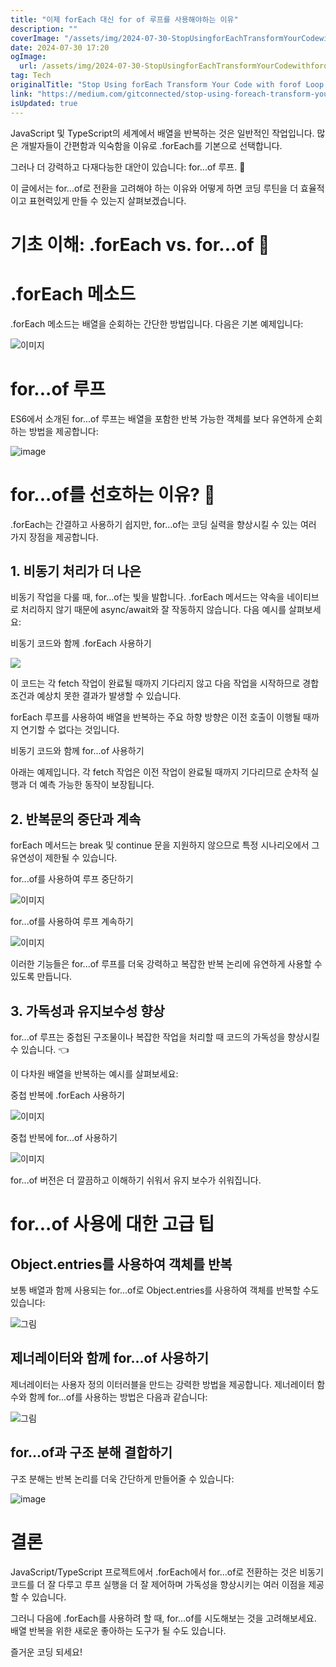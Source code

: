 ```yaml
---
title: "이제 forEach 대신 for of 루프를 사용해야하는 이유"
description: ""
coverImage: "/assets/img/2024-07-30-StopUsingforEachTransformYourCodewithforofLoopAdvancedJavaScript_0.png"
date: 2024-07-30 17:20
ogImage:
  url: /assets/img/2024-07-30-StopUsingforEachTransformYourCodewithforofLoopAdvancedJavaScript_0.png
tag: Tech
originalTitle: "Stop Using forEach Transform Your Code with forof Loop  Advanced JavaScript"
link: "https://medium.com/gitconnected/stop-using-foreach-transform-your-code-with-for-of-loop-advanced-javascript-5d9d61a95740"
isUpdated: true
---
```


JavaScript 및 TypeScript의 세계에서 배열을 반복하는 것은 일반적인 작업입니다. 많은 개발자들이 간편함과 익숙함을 이유로 .forEach를 기본으로 선택합니다.

그러나 더 강력하고 다재다능한 대안이 있습니다: for...of 루프. 🔮

이 글에서는 for...of로 전환을 고려해야 하는 이유와 어떻게 하면 코딩 루틴을 더 효율적이고 표현력있게 만들 수 있는지 살펴보겠습니다.

<!-- cozy-coder - 수평 -->

<ins class="adsbygoogle"
     style="display:block"
     data-ad-client="ca-pub-4877378276818686"
     data-ad-slot="1107185301"
     data-ad-format="auto"
     data-full-width-responsive="true"></ins>

<script>
     (adsbygoogle = window.adsbygoogle || []).push({});
</script>

# 기초 이해: .forEach vs. for...of 🔧

# .forEach 메소드

.forEach 메소드는 배열을 순회하는 간단한 방법입니다. 다음은 기본 예제입니다:

![이미지](/assets/img/2024-07-30-StopUsingforEachTransformYourCodewithforofLoopAdvancedJavaScript_1.png)

<!-- cozy-coder - 수평 -->

<ins class="adsbygoogle"
     style="display:block"
     data-ad-client="ca-pub-4877378276818686"
     data-ad-slot="1107185301"
     data-ad-format="auto"
     data-full-width-responsive="true"></ins>

<script>
     (adsbygoogle = window.adsbygoogle || []).push({});
</script>

# for...of 루프

ES6에서 소개된 for...of 루프는 배열을 포함한 반복 가능한 객체를 보다 유연하게 순회하는 방법을 제공합니다:

![image](/assets/img/2024-07-30-StopUsingforEachTransformYourCodewithforofLoopAdvancedJavaScript_2.png)

# for...of를 선호하는 이유? 🌼

<!-- cozy-coder - 수평 -->

<ins class="adsbygoogle"
     style="display:block"
     data-ad-client="ca-pub-4877378276818686"
     data-ad-slot="1107185301"
     data-ad-format="auto"
     data-full-width-responsive="true"></ins>

<script>
     (adsbygoogle = window.adsbygoogle || []).push({});
</script>

.forEach는 간결하고 사용하기 쉽지만, for...of는 코딩 실력을 향상시킬 수 있는 여러 가지 장점을 제공합니다.

## 1. 비동기 처리가 더 나은

비동기 작업을 다룰 때, for...of는 빛을 발합니다. .forEach 메서드는 약속을 네이티브로 처리하지 않기 때문에 async/await와 잘 작동하지 않습니다. 다음 예시를 살펴보세요:

비동기 코드와 함께 .forEach 사용하기

<!-- cozy-coder - 수평 -->

<ins class="adsbygoogle"
     style="display:block"
     data-ad-client="ca-pub-4877378276818686"
     data-ad-slot="1107185301"
     data-ad-format="auto"
     data-full-width-responsive="true"></ins>

<script>
     (adsbygoogle = window.adsbygoogle || []).push({});
</script>

<img src="/assets/img/2024-07-30-StopUsingforEachTransformYourCodewithforofLoopAdvancedJavaScript_3.png" />

이 코드는 각 fetch 작업이 완료될 때까지 기다리지 않고 다음 작업을 시작하므로 경합 조건과 예상치 못한 결과가 발생할 수 있습니다.

forEach 루프를 사용하여 배열을 반복하는 주요 하향 방향은 이전 호출이 이행될 때까지 연기할 수 없다는 것입니다.

비동기 코드와 함께 for...of 사용하기

<!-- cozy-coder - 수평 -->

<ins class="adsbygoogle"
     style="display:block"
     data-ad-client="ca-pub-4877378276818686"
     data-ad-slot="1107185301"
     data-ad-format="auto"
     data-full-width-responsive="true"></ins>

<script>
     (adsbygoogle = window.adsbygoogle || []).push({});
</script>

아래는 예제입니다. 각 fetch 작업은 이전 작업이 완료될 때까지 기다리므로 순차적 실행과 더 예측 가능한 동작이 보장됩니다.

## 2. 반복문의 중단과 계속

forEach 메서드는 break 및 continue 문을 지원하지 않으므로 특정 시나리오에서 그 유연성이 제한될 수 있습니다.

<!-- cozy-coder - 수평 -->

<ins class="adsbygoogle"
     style="display:block"
     data-ad-client="ca-pub-4877378276818686"
     data-ad-slot="1107185301"
     data-ad-format="auto"
     data-full-width-responsive="true"></ins>

<script>
     (adsbygoogle = window.adsbygoogle || []).push({});
</script>

for...of를 사용하여 루프 중단하기

![이미지](/assets/img/2024-07-30-StopUsingforEachTransformYourCodewithforofLoopAdvancedJavaScript_5.png)

for...of를 사용하여 루프 계속하기

![이미지](/assets/img/2024-07-30-StopUsingforEachTransformYourCodewithforofLoopAdvancedJavaScript_6.png)

<!-- cozy-coder - 수평 -->

<ins class="adsbygoogle"
     style="display:block"
     data-ad-client="ca-pub-4877378276818686"
     data-ad-slot="1107185301"
     data-ad-format="auto"
     data-full-width-responsive="true"></ins>

<script>
     (adsbygoogle = window.adsbygoogle || []).push({});
</script>

이러한 기능들은 for...of 루프를 더욱 강력하고 복잡한 반복 논리에 유연하게 사용할 수 있도록 만듭니다.

## 3. 가독성과 유지보수성 향상

for...of 루프는 중첩된 구조물이나 복잡한 작업을 처리할 때 코드의 가독성을 향상시킬 수 있습니다. 👈

이 다차원 배열을 반복하는 예시를 살펴보세요:

<!-- cozy-coder - 수평 -->

<ins class="adsbygoogle"
     style="display:block"
     data-ad-client="ca-pub-4877378276818686"
     data-ad-slot="1107185301"
     data-ad-format="auto"
     data-full-width-responsive="true"></ins>

<script>
     (adsbygoogle = window.adsbygoogle || []).push({});
</script>

중첩 반복에 .forEach 사용하기

![이미지](/assets/img/2024-07-30-StopUsingforEachTransformYourCodewithforofLoopAdvancedJavaScript_7.png)

중첩 반복에 for...of 사용하기

![이미지](/assets/img/2024-07-30-StopUsingforEachTransformYourCodewithforofLoopAdvancedJavaScript_8.png)

<!-- cozy-coder - 수평 -->

<ins class="adsbygoogle"
     style="display:block"
     data-ad-client="ca-pub-4877378276818686"
     data-ad-slot="1107185301"
     data-ad-format="auto"
     data-full-width-responsive="true"></ins>

<script>
     (adsbygoogle = window.adsbygoogle || []).push({});
</script>

for...of 버전은 더 깔끔하고 이해하기 쉬워서 유지 보수가 쉬워집니다.

# for...of 사용에 대한 고급 팁

## Object.entries를 사용하여 객체를 반복

보통 배열과 함께 사용되는 for...of로 Object.entries를 사용하여 객체를 반복할 수도 있습니다:

<!-- cozy-coder - 수평 -->

<ins class="adsbygoogle"
     style="display:block"
     data-ad-client="ca-pub-4877378276818686"
     data-ad-slot="1107185301"
     data-ad-format="auto"
     data-full-width-responsive="true"></ins>

<script>
     (adsbygoogle = window.adsbygoogle || []).push({});
</script>

![그림](/assets/img/2024-07-30-StopUsingforEachTransformYourCodewithforofLoopAdvancedJavaScript_9.png)

## 제너레이터와 함께 for...of 사용하기

제너레이터는 사용자 정의 이터러블을 만드는 강력한 방법을 제공합니다. 제너레이터 함수와 함께 for...of를 사용하는 방법은 다음과 같습니다:

![그림](/assets/img/2024-07-30-StopUsingforEachTransformYourCodewithforofLoopAdvancedJavaScript_10.png)

<!-- cozy-coder - 수평 -->

<ins class="adsbygoogle"
     style="display:block"
     data-ad-client="ca-pub-4877378276818686"
     data-ad-slot="1107185301"
     data-ad-format="auto"
     data-full-width-responsive="true"></ins>

<script>
     (adsbygoogle = window.adsbygoogle || []).push({});
</script>

## for...of과 구조 분해 결합하기

구조 분해는 반복 논리를 더욱 간단하게 만들어줄 수 있습니다:

![image](/assets/img/2024-07-30-StopUsingforEachTransformYourCodewithforofLoopAdvancedJavaScript_11.png)

# 결론

<!-- cozy-coder - 수평 -->

<ins class="adsbygoogle"
     style="display:block"
     data-ad-client="ca-pub-4877378276818686"
     data-ad-slot="1107185301"
     data-ad-format="auto"
     data-full-width-responsive="true"></ins>

<script>
     (adsbygoogle = window.adsbygoogle || []).push({});
</script>

JavaScript/TypeScript 프로젝트에서 .forEach에서 for...of로 전환하는 것은 비동기 코드를 더 잘 다루고 루프 실행을 더 잘 제어하며 가독성을 향상시키는 여러 이점을 제공할 수 있습니다.

그러니 다음에 .forEach를 사용하려 할 때, for...of를 시도해보는 것을 고려해보세요. 배열 반복을 위한 새로운 좋아하는 도구가 될 수도 있습니다.

즐거운 코딩 되세요!
